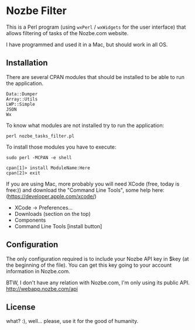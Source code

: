 Nozbe Filter
=============

This is a Perl program (using `wxPerl` / `wxWidgets` for the user interface) that allows 
filtering of tasks of the Nozbe.com website.

I have programmed and used it in a Mac, but should work in all OS.

Installation
-------------
There are several CPAN modules that should be installed to be able to run the application.
    
    Data::Dumper
    Array::Utils
    LWP::Simple
    JSON
    Wx 

To know what modules are not installed try to run the application:

    perl nozbe_tasks_filter.pl

To install those modules you have to execute:

    sudo perl -MCPAN -e shell

    cpan[1]> install ModuleName:Here
    cpan[2]> exit

If you are using Mac, more probably you will need XCode (free, today is free:)) and 
download the "Command Line Tools", some help here:
(https://developer.apple.com/xcode/)
* XCode -> Preferences...
* Downloads (section on the top)
* Components
* Command Line Tools [install button]


Configuration
-------------

The only configuration required is to include your Nozbe API key in $key (at the 
beginning of the file). You can get this key going to your account information in 
Nozbe.com.

BTW, I don't have any relation with Nozbe.com, I'm only using its public API.
http://webapp.nozbe.com/api


License
-------
what? :), well... please, use it for the good of humanity.

